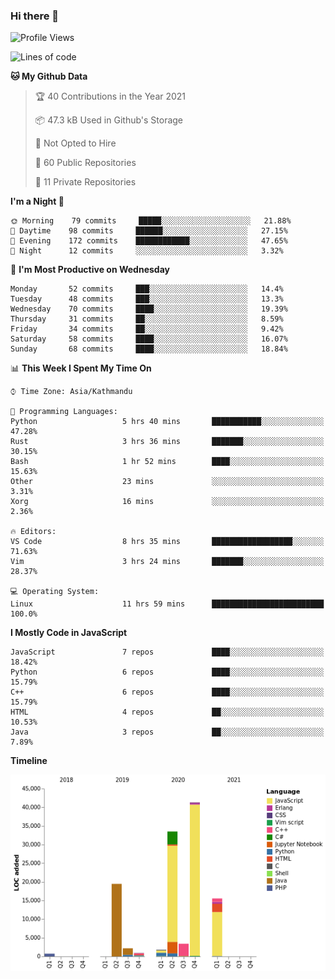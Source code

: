 ### Hi there 👋


<!--START_SECTION:waka-->
![Profile Views](http://img.shields.io/badge/Profile%20Views-0-blue)

![Lines of code](https://img.shields.io/badge/From%20Hello%20World%20I%27ve%20Written-119440%20lines%20of%20code-blue)

**🐱 My Github Data** 

> 🏆 40 Contributions in the Year 2021
 > 
> 📦 47.3 kB Used in Github's Storage 
 > 
> 🚫 Not Opted to Hire
 > 
> 📜 60 Public Repositories 
 > 
> 🔑 11 Private Repositories  
 > 
**I'm a Night 🦉** 

```text
🌞 Morning    79 commits     █████░░░░░░░░░░░░░░░░░░░░   21.88% 
🌆 Daytime    98 commits     ██████░░░░░░░░░░░░░░░░░░░   27.15% 
🌃 Evening    172 commits    ████████████░░░░░░░░░░░░░   47.65% 
🌙 Night      12 commits     ░░░░░░░░░░░░░░░░░░░░░░░░░   3.32%

```
📅 **I'm Most Productive on Wednesday** 

```text
Monday       52 commits     ███░░░░░░░░░░░░░░░░░░░░░░   14.4% 
Tuesday      48 commits     ███░░░░░░░░░░░░░░░░░░░░░░   13.3% 
Wednesday    70 commits     ████░░░░░░░░░░░░░░░░░░░░░   19.39% 
Thursday     31 commits     ██░░░░░░░░░░░░░░░░░░░░░░░   8.59% 
Friday       34 commits     ██░░░░░░░░░░░░░░░░░░░░░░░   9.42% 
Saturday     58 commits     ████░░░░░░░░░░░░░░░░░░░░░   16.07% 
Sunday       68 commits     ████░░░░░░░░░░░░░░░░░░░░░   18.84%

```


📊 **This Week I Spent My Time On** 

```text
⌚︎ Time Zone: Asia/Kathmandu

💬 Programming Languages: 
Python                   5 hrs 40 mins       ███████████░░░░░░░░░░░░░░   47.28% 
Rust                     3 hrs 36 mins       ███████░░░░░░░░░░░░░░░░░░   30.15% 
Bash                     1 hr 52 mins        ████░░░░░░░░░░░░░░░░░░░░░   15.63% 
Other                    23 mins             ░░░░░░░░░░░░░░░░░░░░░░░░░   3.31% 
Xorg                     16 mins             ░░░░░░░░░░░░░░░░░░░░░░░░░   2.36%

🔥 Editors: 
VS Code                  8 hrs 35 mins       ██████████████████░░░░░░░   71.63% 
Vim                      3 hrs 24 mins       ███████░░░░░░░░░░░░░░░░░░   28.37%

💻 Operating System: 
Linux                    11 hrs 59 mins      █████████████████████████   100.0%

```

**I Mostly Code in JavaScript** 

```text
JavaScript               7 repos             ████░░░░░░░░░░░░░░░░░░░░░   18.42% 
Python                   6 repos             ████░░░░░░░░░░░░░░░░░░░░░   15.79% 
C++                      6 repos             ████░░░░░░░░░░░░░░░░░░░░░   15.79% 
HTML                     4 repos             ██░░░░░░░░░░░░░░░░░░░░░░░   10.53% 
Java                     3 repos             ██░░░░░░░░░░░░░░░░░░░░░░░   7.89%

```


**Timeline**

![Chart not found](https://raw.githubusercontent.com/voidash/voidash/main/charts/bar_graph.png) 


<!--END_SECTION:waka-->


<!--
**voidash/voidash** is a ✨ _special_ ✨ repository because its `README.md` (this file) appears on your GitHub profile.

Here are some ideas to get you started:

- 🔭 I’m currently working on ...
- 🌱 I’m currently learning ...
- 👯 I’m looking to collaborate on ...
- 🤔 I’m looking for help with ...
- 💬 Ask me about ...
- 📫 How to reach me: ...
- 😄 Pronouns: ...
- ⚡ Fun fact: ...
-->
